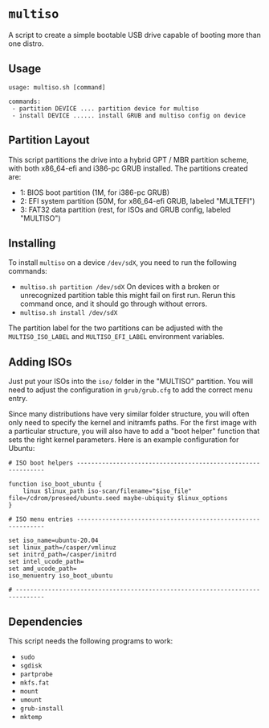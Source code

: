 # `multiso`

A script to create a simple bootable USB drive capable of booting more than one
distro.

## Usage

```
usage: multiso.sh [command]

commands:
 - partition DEVICE .... partition device for multiso
 - install DEVICE ...... install GRUB and multiso config on device
```

## Partition Layout

This script partitions the drive into a hybrid GPT / MBR partition scheme, with
both x86_64-efi and i386-pc GRUB installed. The partitions created are:

- 1: BIOS boot partition (1M, for i386-pc GRUB)
- 2: EFI system partition (50M, for x86_64-efi GRUB, labeled "MULTEFI")
- 3: FAT32 data partition (rest, for ISOs and GRUB config, labeled "MULTISO")

## Installing

To install `multiso` on a device `/dev/sdX`, you need to run the following
commands:

- `multiso.sh partition /dev/sdX`
  On devices with a broken or unrecognized partition table this might fail on
  first run. Rerun this command once, and it should go through without errors.
- `multiso.sh install /dev/sdX`

The partition label for the two partitions can be adjusted with the
`MULTISO_ISO_LABEL` and `MULTISO_EFI_LABEL` environment variables.

## Adding ISOs

Just put your ISOs into the `iso/` folder in the "MULTISO" partition. You will
need to adjust the configuration in `grub/grub.cfg` to add the correct menu
entry.

Since many distributions have very similar folder structure, you will often only
need to specify the kernel and initramfs paths. For the first image with a
particular structure, you will also have to add a "boot helper" function that
sets the right kernel parameters. Here is an example configuration for Ubuntu:

```
# ISO boot helpers -------------------------------------------------------------

function iso_boot_ubuntu {
    linux $linux_path iso-scan/filename="$iso_file" file=/cdrom/preseed/ubuntu.seed maybe-ubiquity $linux_options
}

# ISO menu entries -------------------------------------------------------------

set iso_name=ubuntu-20.04
set linux_path=/casper/vmlinuz
set initrd_path=/casper/initrd
set intel_ucode_path=
set amd_ucode_path=
iso_menuentry iso_boot_ubuntu

# ------------------------------------------------------------------------------
```

## Dependencies

This script needs the following programs to work:

- `sudo`
- `sgdisk`
- `partprobe`
- `mkfs.fat`
- `mount`
- `umount`
- `grub-install`
- `mktemp`
